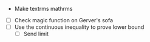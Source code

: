
- Make textrms mathrms

- [ ] Check magic function on Gerver's sofa
- [ ] Use the continuous inequality to prove lower bound
	- [ ] Send limit